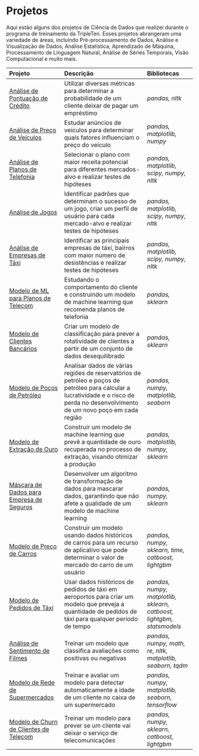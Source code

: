 # Projetos

Aqui estão alguns dos projetos de Ciência de Dados que realizei durante o programa de treinamento da TripleTen.
Esses projetos abrangeram uma variedade de áreas, incluindo Pré-processamento de Dados, Análise e Visualização de Dados, Análise Estatística, Aprendizado de Máquina, Processamento de Linguagem Natural, Análise de Séries Temporais, Visão Computacional e muito mais.

| Projeto                                                                                                                                                                     | Descrição                                                                                                                                                                            | Bibliotecas                                                           |
| :-------------------------------------------------------------------------------------------------------------------------------------------------------------------------- | :----------------------------------------------------------------------------------------------------------------------------------------------------------------------------------- | :-------------------------------------------------------------------- |
| [Análise de Pontuação de Crédito](https://github.com/gabscor/data-science-projects/blob/main/projects/project_1.ipynb "Análise de Pontuação de Crédito")                    | Utilizar diversas métricas para determinar a probabilidade de um cliente deixar de pagar um empréstimo                                                                               | _pandas, nltk_                                                        |
| [Análise de Preço de Veículos](https://github.com/gabscor/data-science-projects/blob/main/projects/project_2.ipynb "Análise de Preço de Veículos")                          | Estudar anúncios de veículos para determinar quais fatores influenciam o preço do veículo                                                                                            | _pandas, matplotlib, numpy_                                           |
| [Análise de Planos de Telefonia](https://github.com/gabscor/data-science-projects/blob/main/projects/project_3.ipynb "Análise de Planos de Telefonia")                      | Selecionar o plano com maior receita potencial para diferentes mercados-alvo e realizar testes de hipóteses                                                                          | _pandas, matplotlib, scipy, numpy, nltk_                              |
| [Análise de Jogos](https://github.com/gabscor/data-science-projects/blob/main/projects/project_4.ipynb "Análise de Jogos")                                                  | Identificar padrões que determinam o sucesso de um jogo, criar um perfil de usuário para cada mercado-alvo e realizar testes de hipóteses                                            | _pandas, matplotlib, scipy, numpy, nltk_                              |
| [Análise de Empresas de Táxi](https://github.com/gabscor/data-science-projects/blob/main/projects/project_5.ipynb "Análise de Empresas de Táxi")                            | Identificar as principais empresas de táxi, bairros com maior número de desistências e realizar testes de hipóteses                                                                  | _pandas, matplotlib, scipy, numpy, nltk_                              |
| [Modelo de ML para Planos de Telecom](https://github.com/gabscor/data-science-projects/blob/main/projects/project_6.ipynb "Modelo de ML para Planos de Telecom")            | Estudando o comportamento do cliente e construindo um modelo de machine learning que recomenda planos de telefonia                                                                   | _pandas, sklearn_                                                     |
| [Modelo de Clientes Bancários](https://github.com/gabscor/data-science-projects/blob/main/projects/project_7.ipynb "Modelo de Clientes Bancários")                          | Criar um modelo de classificação para prever a rotatividade de clientes a partir de um conjunto de dados desequilibrado                                                              | _pandas, sklearn_                                                     |
| [Modelo de Poços de Petróleo](https://github.com/gabscor/data-science-projects/blob/main/projects/project_8.ipynb "Modelo de Poços de Petróleo")                            | Analisar dados de várias regiões de reservatórios de petróleo e poços de petróleo para calcular a lucratividade e o risco de perda no desenvolvimento de um novo poço em cada região | _pandas, numpy, matplotlib, seaborn_                                  |
| [Modelo de Extração de Ouro](https://github.com/gabscor/data-science-projects/blob/main/projects/project_9.ipynb "Modelo de Extração de Ouro")                              | Construir um modelo de machine learning que prevê a quantidade de ouro recuperada no processo de extração, visando otimizar a produção                                               | _pandas, matplotlib, numpy, sklearn_                                  |
| [Máscara de Dados para Empresa de Seguros](https://github.com/gabscor/data-science-projects/blob/main/projects/project_10.ipynb "Máscara de Dados para Empresa de Seguros") | Desenvolver um algoritmo de transformação de dados para mascarar dados, garantindo que não afete a qualidade de um modelo de machine learning                                        | _pandas, numpy, sklearn_                                              |
| [Modelo de Preço de Carros](https://github.com/gabscor/data-science-projects/blob/main/projects/project_11.ipynb "Modelo de Preço de Carros")                               | Construir um modelo usando dados históricos de carros para um recurso de aplicativo que pode determinar o valor de mercado do carro de um usuário                                    | _pandas, numpy, sklearn, time, catboost, lightgbm_                    |
| [Modelo de Pedidos de Táxi](https://github.com/gabscor/data-science-projects/blob/main/projects/project_12.ipynb "Modelo de Pedidos de Táxi")                               | Usar dados históricos de pedidos de táxi em aeroportos para criar um modelo que preveja a quantidade de pedidos de táxi para qualquer período de tempo                               | _pandas, numpy, matplotlib, sklearn, catboost, lightgbm, statsmodels_ |
| [Análise de Sentimento de Filmes](https://github.com/gabscor/data-science-projects/blob/main/projects/project_13.ipynb "Análise de Sentimento de Filmes")                   | Treinar um modelo que classifica avaliações como positivas ou negativas                                                                                                              | _pandas, numpy, math, re, nltk, matplotlib, seaborn, tqdm_            |
| [Modelo de Rede de Supermercados](https://github.com/gabscor/data-science-projects/blob/main/projects/project_14.ipynb "Modelo de Rede de Supermercados")                   | Treinar e avaliar um modelo para detectar automaticamente a idade de um cliente no caixa de um supermercado                                                                          | _pandas, numpy, matplotlib, seaborn, tensorflow_                      |
| [Modelo de Churn de Clientes de Telecom](https://github.com/gabscor/data-science-projects/blob/main/projects/project_15.ipynb "Modelo de Churn de Clientes de Telecom")     | Treinar um modelo para prever se um cliente vai deixar o serviço de telecomunicações                                                                                                 | _pandas, numpy, sklearn, catboost, lightgbm_                          |
